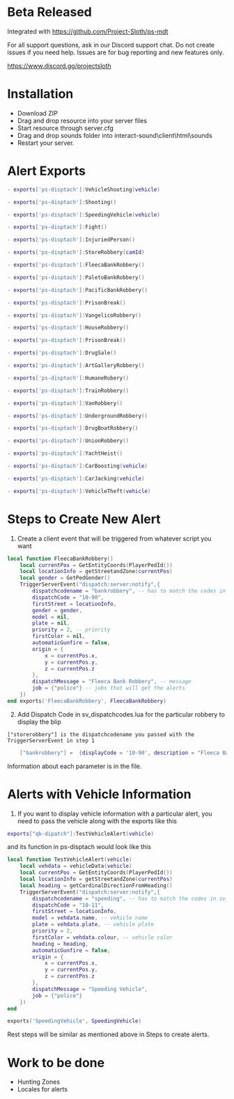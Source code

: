 # Beta Released

Integrated with https://github.com/Project-Sloth/ps-mdt

For all support questions, ask in our Discord support chat. Do not create issues if you need help. Issues are for bug reporting and new features only.

https://www.discord.gg/projectsloth

# Installation
* Download ZIP
* Drag and drop resource into your server files
* Start resource through server.cfg
* Drag and drop sounds folder into interact-sound\client\html\sounds
* Restart your server.


# Alert Exports
```lua
- exports['ps-disptach']:VehicleShooting(vehicle)

- exports['ps-disptach']:Shooting()

- exports['ps-disptach']:SpeedingVehicle(vehicle)

- exports['ps-disptach']:Fight()

- exports['ps-disptach']:InjuriedPerson()

- exports['ps-disptach']:StoreRobbery(camId)

- exports['ps-disptach']:FleecaBankRobbery()

- exports['ps-disptach']:PaletoBankRobbery()

- exports['ps-disptach']:PacificBankRobbery()

- exports['ps-disptach']:PrisonBreak()

- exports['ps-disptach']:VangelicoRobbery()

- exports['ps-disptach']:HouseRobbery()

- exports['ps-disptach']:PrisonBreak()

- exports['ps-disptach']:DrugSale()

- exports['ps-disptach']:ArtGalleryRobbery()

- exports['ps-disptach']:HumaneRobery()

- exports['ps-disptach']:TrainRobbery()

- exports['ps-disptach']:VanRobbery()

- exports['ps-disptach']:UndergroundRobbery()

- exports['ps-disptach']:DrugBoatRobbery()

- exports['ps-disptach']:UnionRobbery()

- exports['ps-disptach']:YachtHeist()

- exports['ps-disptach']:CarBoosting(vehicle)

- exports['ps-disptach']:CarJacking(vehicle)

- exports['ps-disptach']:VehicleTheft(vehicle)
```

# Steps to Create New Alert

1. Create a client event that will be triggered from whatever script you want

```lua
local function FleecaBankRobbery()
    local currentPos = GetEntityCoords(PlayerPedId())
    local locationInfo = getStreetandZone(currentPos)
    local gender = GetPedGender()
    TriggerServerEvent("dispatch:server:notify",{
        dispatchcodename = "bankrobbery", -- has to match the codes in sv_dispatchcodes.lua so that it generates the right blip
        dispatchCode = "10-90",
        firstStreet = locationInfo,
        gender = gender,
        model = nil,
        plate = nil,
        priority = 2, -- priority
        firstColor = nil,
        automaticGunfire = false,
        origin = {
            x = currentPos.x,
            y = currentPos.y,
            z = currentPos.z
        },
        dispatchMessage = "Fleeca Bank Robbery", -- message
        job = {"police"} -- jobs that will get the alerts
    })
end exports('FleecaBankRobbery', FleecaBankRobbery)
```

2. Add Dispatch Code in sv_dispatchcodes.lua for the particular robbery to display the blip

`["storerobbery"] is the dispatchcodename you passed with the TriggerServerEvent in step 1`
```lua
	["bankrobbery"] =  {displayCode = '10-90', description = "Fleeca Bank Robbery In Progress", radius = 0, recipientList = {'police'}, blipSprite = 500, blipColour = 2, blipScale = 1.5, blipLength = 2, sound = "robberysound"},
```
Information about each parameter is in the file.

# Alerts with Vehicle Information
1. If you want to display vehicle information with a particular alert, you need to pass the vehicle along with the exports like this
```lua 
exports["qb-dipatch"]:TestVehicleAlert(vehicle)
```

and its function in ps-disptach would look like this

```lua
local function TestVehicleAlert(vehicle)
    local vehdata = vehicleData(vehicle)
    local currentPos = GetEntityCoords(PlayerPedId())
    local locationInfo = getStreetandZone(currentPos)
    local heading = getCardinalDirectionFromHeading()
    TriggerServerEvent("dispatch:server:notify",{
        dispatchcodename = "speeding", -- has to match the codes in sv_dispatchcodes.lua so that it generates the right blip
        dispatchCode = "10-11",
        firstStreet = locationInfo,
        model = vehdata.name, -- vehicle name
        plate = vehdata.plate, -- vehicle plate
        priority = 2, 
        firstColor = vehdata.colour, -- vehicle color
        heading = heading, 
        automaticGunfire = false,
        origin = {
            x = currentPos.x,
            y = currentPos.y,
            z = currentPos.z
        },
        dispatchMessage = "Speeding Vehicle",
        job = {"police"}
    })
end 

exports('SpeedingVehicle', SpeedingVehicle)
```

Rest steps will be similar as mentioned above in Steps to create alerts.

# Work to be done

* Hunting Zones
* Locales for alerts
